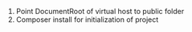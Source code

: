 1. Point DocumentRoot of virtual host to public folder
2. Composer install for initialization of project